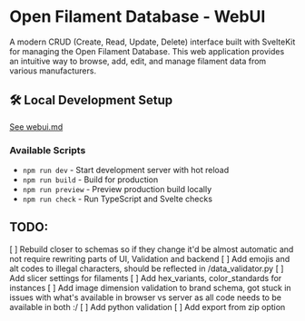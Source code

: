 # Open Filament Database - WebUI

A modern CRUD (Create, Read, Update, Delete) interface built with SvelteKit for managing the Open Filament Database. This web application provides an intuitive way to browse, add, edit, and manage filament data from various manufacturers.

## 🛠️ Local Development Setup

[See webui.md](/docs/webui.md)

### Available Scripts

- `npm run dev` - Start development server with hot reload
- `npm run build` - Build for production
- `npm run preview` - Preview production build locally
- `npm run check` - Run TypeScript and Svelte checks

## TODO: 
[ ] Rebuild closer to schemas so if they change it'd be almost automatic and not require rewriting parts of UI, Validation and backend
[ ] Add emojis and alt codes to illegal characters, should be reflected in /data_validator.py
[ ] Add slicer settings for filaments
[ ] Add hex_variants, color_standards for instances
[ ] Add image dimension validation to brand schema, got stuck in issues with what's available in browser vs server as all code needs to be available in both :/
[ ] Add python validation
[ ] Add export from zip option